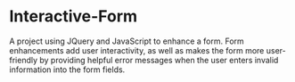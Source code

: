 # Interactive-Form

A project using JQuery and JavaScript to enhance a form. Form enhancements add user interactivity, as well as makes the form more user-friendly
by providing helpful error messages when the user enters invalid information into the form fields.
